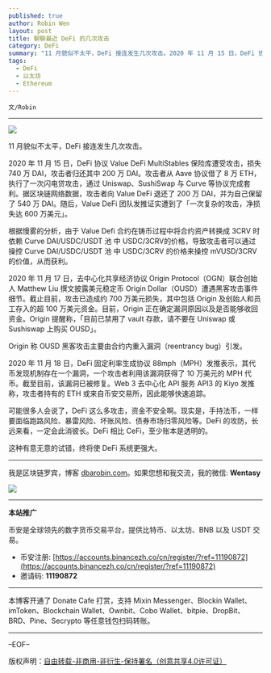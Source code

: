 ```yaml
---
published: true
author: Robin Wen
layout: post
title: 聊聊最近 DeFi 的几次攻击
category: DeFi
summary: "11 月貌似不太平，DeFi 接连发生几次攻击。2020 年 11 月 15 日，DeFi 协议 Value DeFi MultiStables 保险库遭受攻击，损失 740 万 DAI，攻击者归还其中 200 万 DAI。攻击者从 Aave 协议借了 8 万 ETH，执行了一次闪电贷攻击，通过 Uniswap、SushiSwap 与 Curve 等协议完成套利。据区块链网络数据，攻击者向 Value DeFi 退还了 200 万 DAI，并为自己保留了 540 万 DAI。随后，Value DeFi 团队发推证实遭到了「一次复杂的攻击，净损失达 600 万美元」。这种有意无意的试错，终将使 DeFi 系统更强大。"
tags:
  - DeFi
  - 以太坊
  - Ethereum
---
```


`文/Robin`

***

![](https://cdn.dbarobin.com/3d8aard.png)

11 月貌似不太平，DeFi 接连发生几次攻击。

2020 年 11 月 15 日，DeFi 协议 Value DeFi MultiStables 保险库遭受攻击，损失 740 万 DAI，攻击者归还其中 200 万 DAI。攻击者从 Aave 协议借了 8 万 ETH，执行了一次闪电贷攻击，通过 Uniswap、SushiSwap 与 Curve 等协议完成套利。据区块链网络数据，攻击者向 Value DeFi 退还了 200 万 DAI，并为自己保留了 540 万 DAI。随后，Value DeFi 团队发推证实遭到了「一次复杂的攻击，净损失达 600 万美元」。

根据慢雾的分析，由于 Value Defi 合约在铸币过程中将合约资产转换成 3CRV 时依赖 Curve DAI/USDC/USDT 池 中 USDC/3CRV的价格，导致攻击者可以通过操控 Curve DAI/USDC/USDT 池 中 USDC/3CRV 的价格来操控 mVUSD/3CRV 的价值，从而获利。

2020 年 11 月 17 日，去中心化共享经济协议 Origin Protocol（OGN）联合创始人 Matthew Liu 撰文披露美元稳定币 Origin Dollar（OUSD）遭遇黑客攻击事件细节。截止目前，攻击已造成约 700 万美元损失，其中包括 Origin 及创始人和员工存入的超 100 万美元资金。目前，Origin 正在确定漏洞原因以及是否能够收回资金。Origin 提醒称，「目前已禁用了 vault 存款，请不要在 Uniswap 或 Sushiswap 上购买 OUSD」。

Origin 称 OUSD 黑客攻击主要由合约内重入漏洞（reentrancy bug）引发。

2020 年 11 月 18 日，DeFi 固定利率生成协议 88mph（MPH）发推表示，其代币发现机制存在一个漏洞，一个攻击者利用该漏洞获得了 10 万美元的 MPH 代币。截至目前，该漏洞已被修复。Web 3 去中心化 API 服务 API3 的 Kiyo 发推称，攻击者持有的 ETH 或来自币安交易所，因此能够快速追踪。

可能很多人会说了，DeFi 这么多攻击，资金不安全啊。现实是，手持法币，一样要面临跑路风险、暴雷风险、坏账风险、债券市场归零风险等。DeFi 的攻防，长远来看，一定会此消彼长。DeFi 相比 CeFi，至少账本是透明的。

这种有意无意的试错，终将使 DeFi 系统更强大。

***

我是区块链罗宾，博客 [dbarobin.com](https://dbarobin.com/)。如果您想和我交流，我的微信: **Wentasy**

![](https://cdn.dbarobin.com/v4yywe2.png)

***

**本站推广**

币安是全球领先的数字货币交易平台，提供比特币、以太坊、BNB 以及 USDT 交易。

* 币安注册: [https://accounts.binancezh.co/cn/register/?ref=11190872](https://accounts.binancezh.co/cn/register/?ref=11190872)
* 邀请码: **11190872**

***

本博客开通了 Donate Cafe 打赏，支持 Mixin Messenger、Blockin Wallet、imToken、Blockchain Wallet、Ownbit、Cobo Wallet、bitpie、DropBit、BRD、Pine、Secrypto 等任意钱包扫码转账。

<center>
    <div class="--donate-button"
         data-button-id="f8b9df0d-af9a-460d-8258-d3f435445075"
    ></div>
</center>

***

–EOF–

版权声明：[自由转载-非商用-非衍生-保持署名（创意共享4.0许可证）](http://creativecommons.org/licenses/by-nc-nd/4.0/deed.zh)